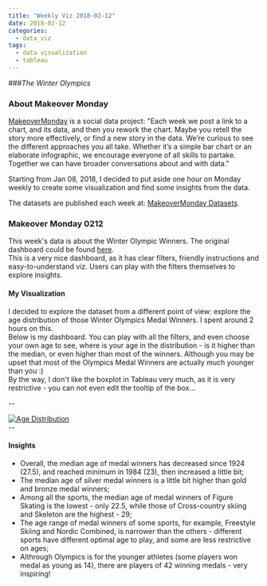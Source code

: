 ```yaml
---
title: "Weekly Viz 2018-02-12"
date: 2018-02-12
categories:
  - data_viz
tags:
  - data visualization
  - tableau
---
```


###*The Winter Olympics*


### About Makeover Monday

[MakeoverMonday](http://www.makeovermonday.co.uk/) is a social data project:
"Each week we post a link to a chart, and its data, and then you rework the chart.
Maybe you retell the story more effectively, or find a new story in the data.
We’re curious to see the different approaches you all take. Whether it’s a simple bar chart or an elaborate infographic, we encourage everyone of all skills to partake.
Together we can have broader conversations about and with data."

Starting from Jan 08, 2018, I decided to put aside one hour on Monday weekly to create some visualization and find some insights from the data.

The datasets are published each week at: [MakeoverMonday Datasets](http://www.makeovermonday.co.uk/data/).

### Makeover Monday 0212

This week's data is about the Winter Olympic Winners. The original dashboard could be found [here](https://public.tableau.com/views/TheWinterOlympics/TheWinterOlympics?:embed=y&:showVizHome=no).  
This is a very nice dashboard, as it has clear filters, friendly instructions and easy-to-understand viz. Users can play with the filters themselves to explore insights.

#### My Visualization

I decided to explore the dataset from a different point of view: explore the age distribution of those Winter Olympics Medal Winners.
I spent around 2 hours on this.  
Below is my dashboard. You can play with all the filters, and even choose your own age to see, where is your age in the distribution - is it higher than the median, or even higher than most of the winners.
Although you may be upset that most of the Olympics Medal Winners are actually much younger than you :)  
By the way, I don't like the boxplot in Tableau very much, as it is very restrictive - you can not even edit the tooltip of the box...

--  
<div class='tableauPlaceholder' id='viz1518493996961' style='position: relative'>
<noscript><a href='#'>
  <img alt='Age Distribution ' src='https:&#47;&#47;public.tableau.com&#47;static&#47;images&#47;Ma&#47;MakeoverMonday0212&#47;AgeDistribution&#47;1_rss.png' style='border: none' />
</a></noscript>
<object class='tableauViz'  style='display:none;'>
  <param name='host_url' value='https%3A%2F%2Fpublic.tableau.com%2F' />
  <param name='embed_code_version' value='3' />
  <param name='site_root' value='' />
  <param name='name' value='MakeoverMonday0212&#47;AgeDistribution' />
  <param name='tabs' value='no' />
  <param name='toolbar' value='yes' />
  <param name='static_image' value='https:&#47;&#47;public.tableau.com&#47;static&#47;images&#47;Ma&#47;MakeoverMonday0212&#47;AgeDistribution&#47;1.png' />
  <param name='animate_transition' value='yes' />
  <param name='display_static_image' value='yes' />
  <param name='display_spinner' value='yes' />
  <param name='display_overlay' value='yes' />
  <param name='display_count' value='yes' /></object></div>     
<script type='text/javascript'>       
  var divElement = document.getElementById('viz1518493996961');    
  var vizElement = divElement.getElementsByTagName('object')[0];  
  vizElement.style.width='800px';vizElement.style.height='627px';      
  var scriptElement = document.createElement('script');       
  scriptElement.src = 'https://public.tableau.com/javascripts/api/viz_v1.js';
  vizElement.parentNode.insertBefore(scriptElement, vizElement);               
</script>  
--  

#### Insights
* Overall, the median age of medal winners has decreased since 1924 (27.5), and reached minimum in 1984 (23), then increased a little bit;  
* The median age of silver medal winners is a little bit higher than gold and bronze medal winners;  
* Among all the sports, the median age of medal winners of Figure Skating is the lowest - only 22.5, while those of Cross-country skiing and Skeleton are the highest - 29;  
* The age range of medal winners of some sports, for example, Freestyle Skiing and Nordic Combined, is narrower than the others - different sports have different optimal age to play, and some are less restrictive on ages;  
* Althrough Olympics is for the younger athletes (some players won medal as young as 14), there are players of 42 winning medals - very inspiring!

